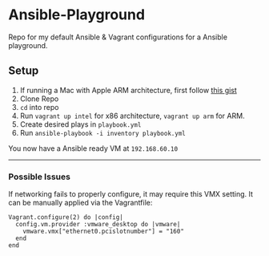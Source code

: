 # Ansible-Playground

Repo for my default Ansible &amp; Vagrant configurations for a Ansible playground.

## Setup

1. If running a Mac with Apple ARM architecture, first follow [this gist](https://gist.github.com/sbailliez/f22db6434ac84eccb6d3c8833c85ad92)
2. Clone Repo
3. `cd` into repo
4. Run `vagrant up intel` for x86 architecture, `vagrant up arm` for ARM.
5. Create desired plays in `playbook.yml`
6. Run `ansible-playbook -i inventory playbook.yml`

You now have a Ansible ready VM at `192.168.60.10`

---

### Possible Issues

If networking fails to properly configure, it may require this VMX setting. It can be manually applied via the Vagrantfile:

```
Vagrant.configure(2) do |config|
  config.vm.provider :vmware_desktop do |vmware|
    vmware.vmx["ethernet0.pcislotnumber"] = "160"
  end
end
```
